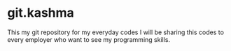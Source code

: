 # git.kashma
This my git repository for my everyday codes 
I will be sharing this codes to every employer who want to see my programming skills.
